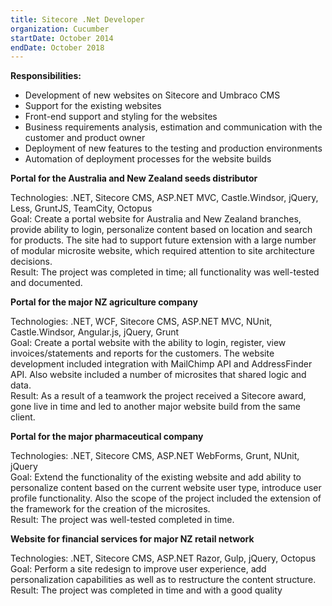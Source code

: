```yaml
---
title: Sitecore .Net Developer
organization: Cucumber
startDate: October 2014
endDate: October 2018
---
```


**Responsibilities:**

- Development of new websites on Sitecore and Umbraco CMS
- Support for the existing websites
- Front-end support and styling for the websites
- Business requirements analysis, estimation and communication with the customer and
  product owner
- Deployment of new features to the testing and production environments
- Automation of deployment processes for the website builds

**Portal for the Australia and New Zealand seeds distributor**

Technologies: .NET, Sitecore CMS, ASP.NET MVC, Castle.Windsor, jQuery, Less, GruntJS, TeamCity, Octopus\
Goal: Create a portal website for Australia and New Zealand branches, provide ability to login,
personalize content based on location and search for products. The site had to support future
extension with a large number of modular microsite website, which required attention to site
architecture decisions.\
Result: The project was completed in time; all functionality was well-tested and documented.

**Portal for the major NZ agriculture company**

Technologies: .NET, WCF, Sitecore CMS, ASP.NET MVC, NUnit, Castle.Windsor, Angular.js, jQuery, Grunt\
Goal: Create a portal website with the ability to login, register, view invoices/statements and
reports for the customers. The website development included integration with MailChimp API
and AddressFinder API. Also website included a number of microsites that shared logic and data.\
Result: As a result of a teamwork the project received a Sitecore award, gone live in time and led
to another major website build from the same client.

**Portal for the major pharmaceutical company**

Technologies: .NET, Sitecore CMS, ASP.NET WebForms, Grunt, NUnit, jQuery\
Goal: Extend the functionality of the existing website and add ability to personalize content based
on the current website user type, introduce user profile functionality. Also the scope of the
project included the extension of the framework for the creation of the microsites.\
Result: The project was well-tested completed in time.

**Website for financial services for major NZ retail network**

Technologies: .NET, Sitecore CMS, ASP.NET Razor, Gulp, jQuery, Octopus\
Goal: Perform a site redesign to improve user experience, add personalization capabilities as well as to restructure the content structure.\
Result: The project was completed in time and with a good quality
